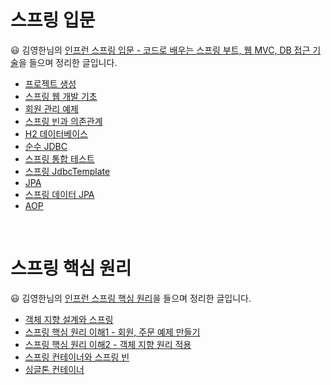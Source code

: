 # 스프링 입문

😃 김영한님의 [인프런 스프링 입문 - 코드로 배우는 스프링 부트, 웹 MVC, DB 접근 기술](https://www.inflearn.com)을 들으며 정리한 글입니다.

* [프로젝트 생성](https://github.com/highright96/spring-study/blob/main/%EC%8A%A4%ED%94%84%EB%A7%81%20%EC%9E%85%EB%AC%B8/1.%20%ED%94%84%EB%A1%9C%EC%A0%9D%ED%8A%B8%20%EC%83%9D%EC%84%B1.md)
* [스프링 웹 개발 기초](https://github.com/highright96/spring-study/blob/main/%EC%8A%A4%ED%94%84%EB%A7%81%20%EC%9E%85%EB%AC%B8/2.%20%EC%8A%A4%ED%94%84%EB%A7%81%20%EC%9B%B9%20%EA%B0%9C%EB%B0%9C%20%EA%B8%B0%EC%B4%88.md)
* [회원 관리 예제](https://github.com/highright96/spring-study/blob/main/%EC%8A%A4%ED%94%84%EB%A7%81%20%EC%9E%85%EB%AC%B8/3.%20%ED%9A%8C%EC%9B%90%20%EA%B4%80%EB%A6%AC%20%EC%98%88%EC%A0%9C.md)
* [스프링 빈과 의존관계](https://github.com/highright96/spring-study/blob/main/%EC%8A%A4%ED%94%84%EB%A7%81%20%EC%9E%85%EB%AC%B8/4.%20%EC%8A%A4%ED%94%84%EB%A7%81%20%EB%B9%88%EA%B3%BC%20%EC%9D%98%EC%A1%B4%EA%B4%80%EA%B3%84.md)
* [H2 데이터베이스](https://github.com/highright96/spring-study/blob/main/%EC%8A%A4%ED%94%84%EB%A7%81%20%EC%9E%85%EB%AC%B8/5.%20H2%20%EB%8D%B0%EC%9D%B4%ED%84%B0%EB%B2%A0%EC%9D%B4%EC%8A%A4%20%EC%84%A4%EC%B9%98.md)
* [순수 JDBC](https://github.com/highright96/spring-study/blob/main/%EC%8A%A4%ED%94%84%EB%A7%81%20%EC%9E%85%EB%AC%B8/6.%20%EC%88%9C%EC%88%98%20JDBC.md)
* [스프링 통합 테스트](https://github.com/highright96/spring-study/blob/main/%EC%8A%A4%ED%94%84%EB%A7%81%20%EC%9E%85%EB%AC%B8/7.%20%EC%8A%A4%ED%94%84%EB%A7%81%20%ED%86%B5%ED%95%A9%20%ED%85%8C%EC%8A%A4%ED%8A%B8.md)
* [스프링 JdbcTemplate](https://github.com/highright96/spring-study/blob/main/%EC%8A%A4%ED%94%84%EB%A7%81%20%EC%9E%85%EB%AC%B8/8.%20%EC%8A%A4%ED%94%84%EB%A7%81%20JdbcTemplate.md)
* [JPA](https://github.com/highright96/spring-study/blob/main/%EC%8A%A4%ED%94%84%EB%A7%81%20%EC%9E%85%EB%AC%B8/9.%20JPA.md)
* [스프링 데이터 JPA](https://github.com/highright96/spring-study/blob/main/%EC%8A%A4%ED%94%84%EB%A7%81%20%EC%9E%85%EB%AC%B8/10.%20%EC%8A%A4%ED%94%84%EB%A7%81%20%EB%8D%B0%EC%9D%B4%ED%84%B0%20JPA.md)
* [AOP](https://github.com/highright96/spring-study/blob/main/%EC%8A%A4%ED%94%84%EB%A7%81%20%EC%9E%85%EB%AC%B8/11.%20AOP.md)

<br/>

# 스프링 핵심 원리

😃 김영한님의 [인프런 스프링 핵심 원리](https://www.inflearn.com)을 들으며 정리한 글입니다.

* [객체 지향 설계와 스프링](https://github.com/highright96/spring-study/blob/main/%EC%8A%A4%ED%94%84%EB%A7%81%20%ED%95%B5%EC%8B%AC%20%EC%9B%90%EB%A6%AC/1.%20%EA%B0%9D%EC%B2%B4%20%EC%A7%80%ED%96%A5%20%EC%84%A4%EA%B3%84%EC%99%80%20%EC%8A%A4%ED%94%84%EB%A7%81.md)
* [스프링 핵심 원리 이해1 - 회원, 주문 예제 만들기](https://github.com/highright96/spring-study/blob/main/%EC%8A%A4%ED%94%84%EB%A7%81%20%ED%95%B5%EC%8B%AC%20%EC%9B%90%EB%A6%AC/2.%20%EC%8A%A4%ED%94%84%EB%A7%81%20%ED%95%B5%EC%8B%AC%20%EC%9B%90%EB%A6%AC%20%EC%9D%B4%ED%95%B41%20-%20%EC%98%88%EC%A0%9C%20%EB%A7%8C%EB%93%A4%EA%B8%B0.md)
* [스프링 핵심 원리 이해2 - 객체 지향 원리 적용](https://github.com/highright96/spring-study/blob/main/%EC%8A%A4%ED%94%84%EB%A7%81%20%ED%95%B5%EC%8B%AC%20%EC%9B%90%EB%A6%AC/3.%20%EC%8A%A4%ED%94%84%EB%A7%81%20%ED%95%B5%EC%8B%AC%20%EC%9B%90%EB%A6%AC%20%EC%9D%B4%ED%95%B42%20-%20%EA%B0%9D%EC%B2%B4%20%EC%A7%80%ED%96%A5%20%EC%9B%90%EB%A6%AC%20%EC%A0%81%EC%9A%A9.md)
* [스프링 컨테이너와 스프링 빈](https://github.com/highright96/spring-study/blob/main/%EC%8A%A4%ED%94%84%EB%A7%81%20%ED%95%B5%EC%8B%AC%20%EC%9B%90%EB%A6%AC/4.%20%EC%8A%A4%ED%94%84%EB%A7%81%20%EC%BB%A8%ED%85%8C%EC%9D%B4%EB%84%88%EC%99%80%20%EC%8A%A4%ED%94%84%EB%A7%81%20%EB%B9%88.md)
* [싱글톤 컨테이너](https://github.com/highright96/spring-study/blob/main/%EC%8A%A4%ED%94%84%EB%A7%81%20%ED%95%B5%EC%8B%AC%20%EC%9B%90%EB%A6%AC/5.%20%EC%8B%B1%EA%B8%80%ED%86%A4%20%EC%BB%A8%ED%85%8C%EC%9D%B4%EB%84%88.md)
